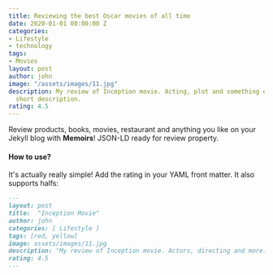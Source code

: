 ```yaml
---
title: Reviewing the best Oscar movies of all time
date: 2020-01-01 00:00:00 Z
categories:
- Lifestyle
- technology
tags:
- Movies
layout: post
author: john
image: "/assets/images/11.jpg"
description: My review of Inception movie. Acting, plot and something else in this
  short description.
rating: 4.5
---
```


Review products, books, movies, restaurant and anything you like on your Jekyll blog with **Memoirs**! JSON-LD ready for review property.

#### How to use?

It's actually really simple! Add the rating in your YAML front matter. It also supports halfs:

```md
---
layout: post
title:  "Inception Movie"
author: john
categories: [ Lifestyle ]
tags: [red, yellow]
image: assets/images/11.jpg
description: "My review of Inception movie. Actors, directing and more."
rating: 4.5
---
```
